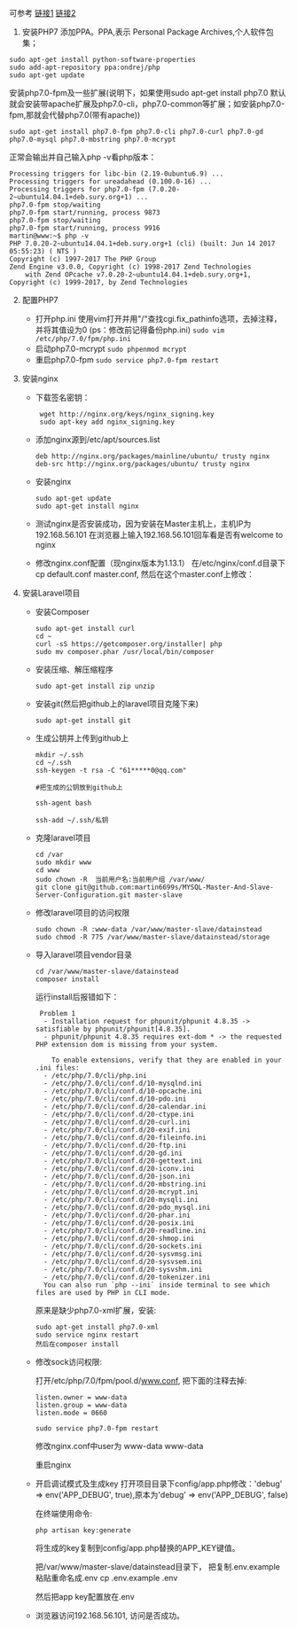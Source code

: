 可参考
[链接1](https://www.tecmint.com/install-php7-for-apache-nginx-on-ubuntu-14-04/) 
[链接2](https://www.digitalocean.com/community/tutorials/how-to-install-linux-nginx-mysql-php-lemp-stack-on-ubuntu-14-04)

1. 安装PHP7
添加PPA。PPA,表示 Personal Package Archives,个人软件包集；
 ```
sudo apt-get install python-software-properties
sudo add-apt-repository ppa:ondrej/php
sudo apt-get update
```

安装php7.0-fpm及一些扩展(说明下，如果使用sudo apt-get install php7.0 默认就会安装带apache扩展及php7.0-cli，php7.0-common等扩展；如安装php7.0-fpm,那就会代替php7.0(带有apache))
```
sudo apt-get install php7.0-fpm php7.0-cli php7.0-curl php7.0-gd php7.0-mysql php7.0-mbstring php7.0-mcrypt
```
正常会输出并自己输入php -v看php版本：
```
Processing triggers for libc-bin (2.19-0ubuntu6.9) ...
Processing triggers for ureadahead (0.100.0-16) ...
Processing triggers for php7.0-fpm (7.0.20-2~ubuntu14.04.1+deb.sury.org+1) ...
php7.0-fpm stop/waiting
php7.0-fpm start/running, process 9873
php7.0-fpm stop/waiting
php7.0-fpm start/running, process 9916
martin@www:~$ php -v
PHP 7.0.20-2~ubuntu14.04.1+deb.sury.org+1 (cli) (built: Jun 14 2017 05:55:23) ( NTS )
Copyright (c) 1997-2017 The PHP Group
Zend Engine v3.0.0, Copyright (c) 1998-2017 Zend Technologies
    with Zend OPcache v7.0.20-2~ubuntu14.04.1+deb.sury.org+1, Copyright (c) 1999-2017, by Zend Technologies
```
2. 配置PHP7

   * 打开php.ini 使用vim打开并用"/"查找cgi.fix_pathinfo选项，去掉注释，并将其值设为0 (ps：修改前记得备份php.ini)
     `sudo vim /etc/php/7.0/fpm/php.ini`
   * 启动php7.0-mcrypt
     `sudo phpenmod mcrypt`
   * 重启php7.0-fpm
     `sudo service php7.0-fpm restart`

3. 安装nginx
   
   * 下载签名密钥：
       ```
        wget http://nginx.org/keys/nginx_signing.key 
        sudo apt-key add nginx_signing.key  
       ```    
   * 添加nginx源到/etc/apt/sources.list
       ```
       deb http://nginx.org/packages/mainline/ubuntu/ trusty nginx
       deb-src http://nginx.org/packages/ubuntu/ trusty nginx
       ```
   * 安装nginx
       ```
       sudo apt-get update
       sudo apt-get install nginx
       ``` 
   * 测试nginx是否安装成功，因为安装在Master主机上，主机IP为192.168.56.101
    在浏览器上输入192.168.56.101回车看是否有welcome to nginx

   * 修改nginx.conf配置（现nginx版本为1.13.1） 
     在/etc/nginx/conf.d目录下cp default.conf master.conf, 然后在这个master.conf上修改：

4. 安装Laravel项目
   * 安装Composer 
     ```
     sudo apt-get install curl
     cd ~
     curl -sS https://getcomposer.org/installer| php
     sudo mv composer.phar /usr/local/bin/composer
     ```      
   * 安装压缩、解压缩程序

     `sudo apt-get install zip unzip`

   * 安装git(然后把github上的laravel项目克隆下来)
    
     `sudo apt-get install git`
    
   * 生成公钥并上传到github上

      ```
      mkdir ~/.ssh
      cd ~/.ssh
      ssh-keygen -t rsa -C "61*****0@qq.com"

      #把生成的公钥放到github上

      ssh-agent bash

      ssh-add ~/.ssh/私钥
      ```
    * 克隆laravel项目

       ```
       cd /var
       sudo mkdir www
       cd www
       sudo chown -R  当前用户名:当前用户组 /var/www/
       git clone git@github.com:martin6699s/MYSQL-Master-And-Slave-Server-Configuration.git master-slave
       ``` 
    * 修改laravel项目的访问权限
      ```
      sudo chown -R :www-data /var/www/master-slave/datainstead
      sudo chmod -R 775 /var/www/master-slave/datainstead/storage  
      ```
    * 导入laravel项目vendor目录
      ```
      cd /var/www/master-slave/datainstead
      composer install
      ```
       运行install后报错如下：

      ```
       Problem 1
        - Installation request for phpunit/phpunit 4.8.35 -> satisfiable by phpunit/phpunit[4.8.35].
        - phpunit/phpunit 4.8.35 requires ext-dom * -> the requested PHP extension dom is missing from your system.

          To enable extensions, verify that they are enabled in your .ini files:
        - /etc/php/7.0/cli/php.ini
        - /etc/php/7.0/cli/conf.d/10-mysqlnd.ini
        - /etc/php/7.0/cli/conf.d/10-opcache.ini
        - /etc/php/7.0/cli/conf.d/10-pdo.ini
        - /etc/php/7.0/cli/conf.d/20-calendar.ini
        - /etc/php/7.0/cli/conf.d/20-ctype.ini
        - /etc/php/7.0/cli/conf.d/20-curl.ini
        - /etc/php/7.0/cli/conf.d/20-exif.ini
        - /etc/php/7.0/cli/conf.d/20-fileinfo.ini
        - /etc/php/7.0/cli/conf.d/20-ftp.ini
        - /etc/php/7.0/cli/conf.d/20-gd.ini
        - /etc/php/7.0/cli/conf.d/20-gettext.ini
        - /etc/php/7.0/cli/conf.d/20-iconv.ini
        - /etc/php/7.0/cli/conf.d/20-json.ini
        - /etc/php/7.0/cli/conf.d/20-mbstring.ini
        - /etc/php/7.0/cli/conf.d/20-mcrypt.ini
        - /etc/php/7.0/cli/conf.d/20-mysqli.ini
        - /etc/php/7.0/cli/conf.d/20-pdo_mysql.ini
        - /etc/php/7.0/cli/conf.d/20-phar.ini
        - /etc/php/7.0/cli/conf.d/20-posix.ini
        - /etc/php/7.0/cli/conf.d/20-readline.ini
        - /etc/php/7.0/cli/conf.d/20-shmop.ini
        - /etc/php/7.0/cli/conf.d/20-sockets.ini
        - /etc/php/7.0/cli/conf.d/20-sysvmsg.ini
        - /etc/php/7.0/cli/conf.d/20-sysvsem.ini
        - /etc/php/7.0/cli/conf.d/20-sysvshm.ini
        - /etc/php/7.0/cli/conf.d/20-tokenizer.ini
        You can also run `php --ini` inside terminal to see which files are used by PHP in CLI mode.

      ```

      原来是缺少php7.0-xml扩展，安装:
      ```
      sudo apt-get install php7.0-xml
      sudo service nginx restart
      然后在composer install
      ```
    * 修改sock访问权限:

      打开/etc/php/7.0/fpm/pool.d/www.conf, 把下面的注释去掉:
      ```
      listen.owner = www-data
      listen.group = www-data
      listen.mode = 0660
      ```
      ```
      sudo service php7.0-fpm restart
      ```
      修改nginx.conf中user为 www-data www-data

      重启nginx

    *  开启调试模式及生成key
       打开项目目录下config/app.php修改：'debug' => env('APP_DEBUG', true),原本为'debug' => env('APP_DEBUG', false) 

       在终端使用命令:
       ```
       php artisan key:generate
       ```
       将生成的key复制到config/app.php替换的APP_KEY键值。

       把/var/www/master-slave/datainstead目录下， 把复制.env.example 粘贴重命名成.env 
       cp .env.example .env

       然后把app key配置放在.env 
      
    *  浏览器访问192.168.56.101, 访问是否成功。
